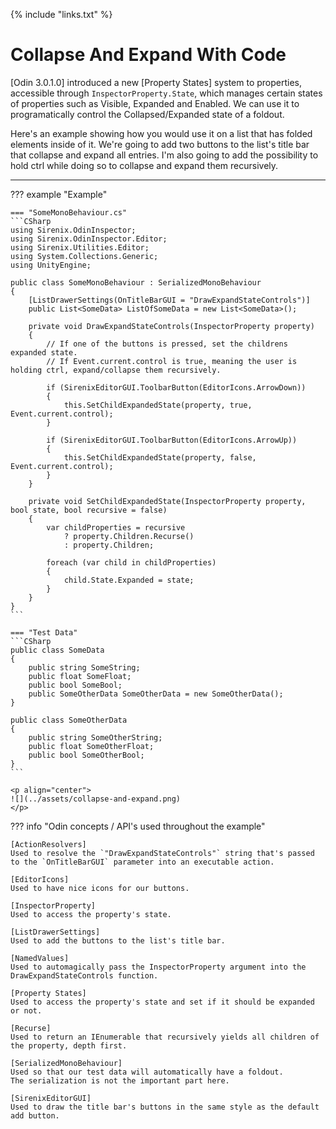 {% include "links.txt" %}

# Collapse And Expand With Code

[Odin 3.0.1.0] introduced a new [Property States] system to properties, accessible through `InspectorProperty.State`, which manages certain states of properties such as Visible, Expanded and Enabled.
We can use it to programatically control the Collapsed/Expanded state of a foldout.

Here's an example showing how you would use it on a list that has folded elements inside of it.
We're going to add two buttons to the list's title bar that collapse and expand all entries.
I'm also going to add the possibility to hold <key>ctrl</key> while doing so to collapse and expand them recursively.

---

??? example "Example"

	=== "SomeMonoBehaviour.cs"
	```CSharp
	using Sirenix.OdinInspector;
	using Sirenix.OdinInspector.Editor;
	using Sirenix.Utilities.Editor;
	using System.Collections.Generic;
	using UnityEngine;

	public class SomeMonoBehaviour : SerializedMonoBehaviour
	{
		[ListDrawerSettings(OnTitleBarGUI = "DrawExpandStateControls")]
		public List<SomeData> ListOfSomeData = new List<SomeData>();

		private void DrawExpandStateControls(InspectorProperty property)
		{
			// If one of the buttons is pressed, set the childrens expanded state.
			// If Event.current.control is true, meaning the user is holding ctrl, expand/collapse them recursively.

			if (SirenixEditorGUI.ToolbarButton(EditorIcons.ArrowDown))
			{
				this.SetChildExpandedState(property, true, Event.current.control);
			}
			
			if (SirenixEditorGUI.ToolbarButton(EditorIcons.ArrowUp))
			{
				this.SetChildExpandedState(property, false, Event.current.control);
			}
		}

		private void SetChildExpandedState(InspectorProperty property, bool state, bool recursive = false)
		{
			var childProperties = recursive 
				? property.Children.Recurse() 
				: property.Children;

			foreach (var child in childProperties)
			{
				child.State.Expanded = state;
			}
		}
	}
	```

	=== "Test Data"
	```CSharp
	public class SomeData
	{
		public string SomeString;
		public float SomeFloat;
		public bool SomeBool;
		public SomeOtherData SomeOtherData = new SomeOtherData();
	}

	public class SomeOtherData
	{
		public string SomeOtherString;
		public float SomeOtherFloat;
		public bool SomeOtherBool;
	}
	```

	<p align="center">
	![](../assets/collapse-and-expand.png)
	</p>

??? info "Odin concepts / API's used throughout the example"

	[ActionResolvers]  
	Used to resolve the `"DrawExpandStateControls"` string that's passed to the `OnTitleBarGUI` parameter into an executable action.

	[EditorIcons]  
	Used to have nice icons for our buttons.

	[InspectorProperty]  
	Used to access the property's state.

	[ListDrawerSettings]  
	Used to add the buttons to the list's title bar.

	[NamedValues]  
	Used to automagically pass the InspectorProperty argument into the DrawExpandStateControls function.

	[Property States]  
	Used to access the property's state and set if it should be expanded or not.

	[Recurse]  
	Used to return an IEnumerable that recursively yields all children of the property, depth first.

	[SerializedMonoBehaviour]  
	Used so that our test data will automatically have a foldout.
	The serialization is not the important part here.

	[SirenixEditorGUI]  
	Used to draw the title bar's buttons in the same style as the default add button.
